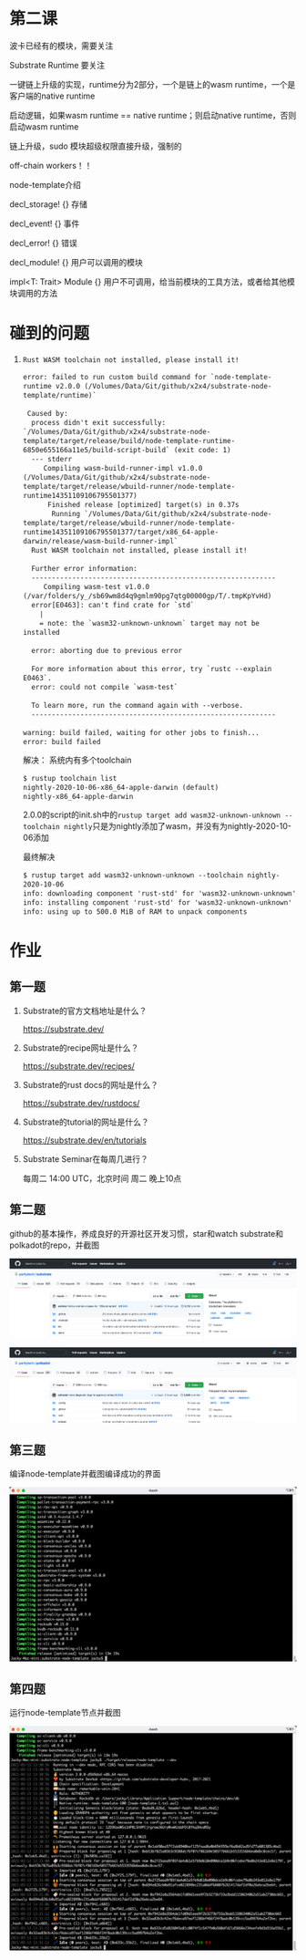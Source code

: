 # 第二课

波卡已经有的模块，需要关注

Substrate Runtime 要关注

一键链上升级的实现，runtime分为2部分，一个是链上的wasm runtime，一个是客户端的native runtime

启动逻辑，如果wasm runtime == native runtime；则启动native runtime，否则启动wasm runtime   

链上升级，sudo 模块超级权限直接升级，强制的

off-chain workers！！

node-template介绍

decl_storage! {} 存储

decl_event! {} 事件

decl_error! {} 错误

decl_module! {} 用户可以调用的模块

impl<T: Trait> Module<T> {}  用户不可调用，给当前模块的工具方法，或者给其他模块调用的方法

# 碰到的问题

1. `Rust WASM toolchain not installed, please install it!`
    ```
    error: failed to run custom build command for `node-template-runtime v2.0.0 (/Volumes/Data/Git/github/x2x4/substrate-node-template/runtime)`

     Caused by:
      process didn't exit successfully: `/Volumes/Data/Git/github/x2x4/substrate-node-template/target/release/build/node-template-runtime-6850e655166a11e5/build-script-build` (exit code: 1)
      --- stderr
         Compiling wasm-build-runner-impl v1.0.0 (/Volumes/Data/Git/github/x2x4/substrate-node-template/target/release/wbuild-runner/node-template-runtime14351109106795501377)
          Finished release [optimized] target(s) in 0.37s
           Running `/Volumes/Data/Git/github/x2x4/substrate-node-template/target/release/wbuild-runner/node-template-runtime14351109106795501377/target/x86_64-apple-darwin/release/wasm-build-runner-impl`
      Rust WASM toolchain not installed, please install it!
    
      Further error information:
      ------------------------------------------------------------
         Compiling wasm-test v1.0.0 (/var/folders/y_/sb69wm8d4q9gmlm90pg7qtg00000gp/T/.tmpKpYvHd)
      error[E0463]: can't find crate for `std`
        |
        = note: the `wasm32-unknown-unknown` target may not be installed
    
      error: aborting due to previous error
    
      For more information about this error, try `rustc --explain E0463`.
      error: could not compile `wasm-test`
    
      To learn more, run the command again with --verbose.
      ------------------------------------------------------------

    warning: build failed, waiting for other jobs to finish...
    error: build failed
    ```
    
    解决： 系统内有多个toolchain

    ```
    $ rustup toolchain list
    nightly-2020-10-06-x86_64-apple-darwin (default)
    nightly-x86_64-apple-darwin
    ```

    2.0.0的script的init.sh中的`rustup target add wasm32-unknown-unknown --toolchain nightly`只是为nightly添加了wasm，并没有为nightly-2020-10-06添加

    最终解决

    ```
    $ rustup target add wasm32-unknown-unknown --toolchain nightly-2020-10-06
    info: downloading component 'rust-std' for 'wasm32-unknown-unknown'
    info: installing component 'rust-std' for 'wasm32-unknown-unknown'
    info: using up to 500.0 MiB of RAM to unpack components
    ```

# 作业

## 第一题

1. Substrate的官方文档地址是什么？

    https://substrate.dev/


2. Substrate的recipe网址是什么？

    https://substrate.dev/recipes/

3. Substrate的rust docs的网址是什么？

    https://substrate.dev/rustdocs/

4. Substrate的tutorial的网址是什么？

    https://substrate.dev/en/tutorials

5. Substrate Seminar在每周几进行？

    每周二 14:00 UTC，北京时间 周二 晚上10点

## 第二题

github的基本操作，养成良好的开源社区开发习惯，star和watch substrate和polkadot的repo，并截图

![l2-q2-1](./pic/l2-q2-1.png)

![l2-q2-2](./pic/l2-q2-2.png)

## 第三题

编译node-template并截图编译成功的界面

![l2-q3-1](./pic/l2-q3-1.png)

## 第四题

运行node-template节点并截图

![l2-q4-1](./pic/l2-q4-1.png)

